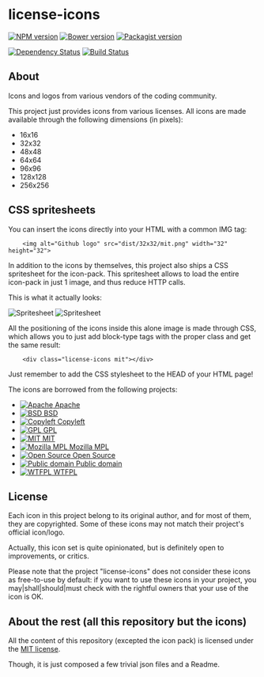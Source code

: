 license-icons
============


[![NPM version](https://img.shields.io/npm/v/license-icons.svg)](https://www.npmjs.org/package/license-icons)
[![Bower version](https://img.shields.io/bower/v/license-icons.svg)](http://bower.io/search/?q=license-icons)
[![Packagist version](https://img.shields.io/packagist/v/t1st3/license-icons.svg)](https://packagist.org/packages/t1st3/license-icons)


[![Dependency Status](https://img.shields.io/david/dev/T1st3/license-icons.svg)](https://david-dm.org/t1st3/license-icons)
[![Build Status](https://img.shields.io/travis/T1st3/license-icons.svg)](https://travis-ci.org/T1st3/license-icons)



About
--------

Icons and logos from various vendors of the coding community.


This project just provides icons from various licenses. All icons are made available through the following dimensions (in pixels):

* 16x16
* 32x32
* 48x48
* 64x64
* 96x96
* 128x128
* 256x256


CSS spritesheets
----------

You can insert the icons directly into your HTML with a common IMG tag:

```
    <img alt="Github logo" src="dist/32x32/mit.png" width="32" height="32">
```


In addition to the icons by themselves, this project also ships a CSS spritesheet for the icon-pack. This spritesheet allows to load the entire icon-pack in just 1 image, and thus reduce HTTP calls.

This is what it actually looks:

![Spritesheet](https://raw.githubusercontent.com/T1st3/license-icons/master/dist/sprite-32x32/license-icons.png)
![Spritesheet](https://raw.githubusercontent.com/T1st3/license-icons/master/dist/sprite-16x16/license-icons.png)


All the positioning of the icons inside this alone image is made through CSS, which allows you to just add block-type tags with the proper class and get the same result:

```
    <div class="license-icons mit"></div>
```

Just remember to add the CSS stylesheet to the HEAD of your HTML page!


The icons are borrowed from the following projects:

* [![Apache](https://raw.githubusercontent.com/T1st3/license-icons/master/dist/32x32/apache.png) Apache](https://www.apache.org/licenses/LICENSE-2.0)
* [![BSD](https://raw.githubusercontent.com/T1st3/license-icons/master/dist/32x32/bsd.png) BSD](http://opensource.org/licenses/BSD-3-Clause)
* [![Copyleft](https://raw.githubusercontent.com/T1st3/license-icons/master/dist/32x32/copyleft.png) Copyleft](https://www.gnu.org/copyleft/copyleft.en.html)
* [![GPL](https://raw.githubusercontent.com/T1st3/license-icons/master/dist/32x32/gpl.png) GPL](https://www.gnu.org/licenses/gpl-3.0.en.html)
* [![MIT](https://raw.githubusercontent.com/T1st3/license-icons/master/dist/32x32/mit.png) MIT](http://opensource.org/licenses/MIT)
* [![Mozilla MPL](https://raw.githubusercontent.com/T1st3/license-icons/master/dist/32x32/mozilla.png) Mozilla MPL](https://www.mozilla.org/MPL/)
* [![Open Source](https://raw.githubusercontent.com/T1st3/license-icons/master/dist/32x32/open-source.png) Open Source](http://opensource.org/licenses)
* [![Public domain](https://raw.githubusercontent.com/T1st3/license-icons/master/dist/32x32/public-domain.png) Public domain](http://en.wikipedia.org/wiki/Public_domain)
* [![WTFPL](https://raw.githubusercontent.com/T1st3/license-icons/master/dist/32x32/wtfpl.png) WTFPL](http://www.wtfpl.net/)



License
---------

Each icon in this project belong to its original author, and for most of them, they are copyrighted. Some of these icons may not match their project's official icon/logo.

Actually, this icon set is quite opinionated, but is definitely open to improvements, or critics.

Please note that the project "license-icons" does not consider these icons as free-to-use by default: 
if you want to use these icons in your project, you may|shall|should|must check with the rightful owners that your use of the icon is OK.




About the rest (all this repository but the icons)
----------

All the content of this repository (excepted the icon pack) 
is licensed under the [MIT license](http://opensource.org/licenses/MIT).

Though, it is just composed a few trivial json files and a Readme.





